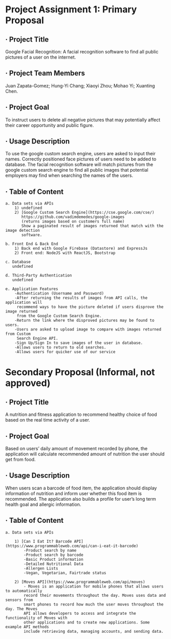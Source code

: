 Project Assignment 1: Primary Proposal
====
· Project Title
----
  Google Facial Recognition:
  A facial recognition software to find all public pictures of a user on the internet. 

· Project Team Members
----
  Juan Zapata-Gomez;
  Hung-Yi Chang;
  Xiaoyi Zhou;
  Mohao Yi;
  Xuanting Chen.

· Project Goal
----
  To instruct users to delete all negative pictures that may potentially affect their 
  career opportunity and public figure. 

· Usage Description 
----
  To use the google custom search engine, users are asked to input their names. Correctly 
  positioned face pictures of users need to be added to database. The facial recognition 
  software will match pictures from the google custom search engine to find all public 
  images that potential employers may find when searching the names of the users.

· Table of Content 
----
	a. Data sets via APIs
		1) undefined
		2) [Google Custom Search Engine](https://cse.google.com/cse/)
		   https://github.com/vadimdemedes/google-images
		   (returns images based on customers full name)
		   Show a paginated result of images returned that match with the image detection 
		   software.
		   
    b. Front End & Back End
		1) Back end with Google Firebase (Datastore) and ExpressJs
		2) Front end: NodeJS with ReactJS, Bootstrap
		
    c. Database
       undefined
       
    d. Third-Party Authentication
       undefined
       
    e. Application Features
	  	-Authentication (Username and Password)
  		-After returning the results of images from API calls, the application will 
   	 	 recommend ways to have the picture deleted if users disprove the image returned 
   	 	 from the Google Custom Search Engine.
  		-Return the link where the disproved pictures may be found to users.
  		-Users are asked to upload image to compare with images returned from Custom 
  	 	 Search Engine API.
 	   	-Sign Up/Sign In to save images of the user in database.
  		-Allows users to return to old searches.
  		-Allows users for quicker use of our service



Secondary Proposal (Informal, not approved)
====

· Project Title
----
  A nutrition and fitness application to recommend healthy choice of food based on the real time activity of a user.

· Project Goal
----
  Based on users’ daily amount of movement recorded by phone, the application will calculate recommended amount of nutrition the user should get from food. 

· Usage Description 
----
  When users scan a barcode of food item, the application should display information of nutrition and inform user whether this food item is recommended. The application also builds a profile for user’s long term health goal and allergic information.

· Table of Content 
----
	a. Data sets via APIs
	
		1) [Can I Eat It? Barcode API](https://www.programmableweb.com/api/can-i-eat-it-barcode) 
			-Product search by name
			-Product search by barcode
			-Basic Product information
			-Detailed Nutritional Data
			-Allergen Lists
			-Vegan, Vegetarian, Fairtrade status
			
		2) [Moves API](https://www.programmableweb.com/api/moves)
			- Moves is an application for mobile phones that allows users to automatically 
			record their movements throughout the day. Moves uses data and sensors from 
			smart phones to record how much the user moves throughout the day. The Moves 
			API allows developers to access and integrate the functionality of Moves with 
			other applications and to create new applications. Some example API methods 
			include retrieving data, managing accounts, and sending data.
